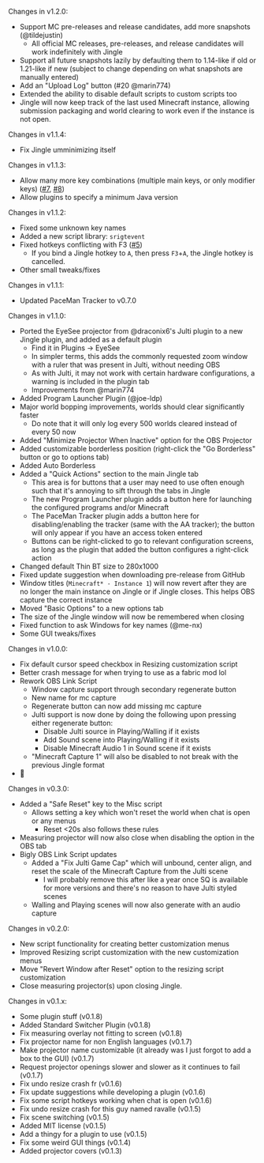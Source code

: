 Changes in v1.2.0:

- Support MC pre-releases and release candidates, add more snapshots (@tildejustin)
    - All official MC releases, pre-releases, and release candidates will work indefinitely with Jingle
- Support all future snapshots lazily by defaulting them to 1.14-like if old or 1.21-like if new (subject to change
  depending on what snapshots are manually entered)
- Add an "Upload Log" button (#20 @marin774)
- Extended the ability to disable default scripts to custom scripts too
- Jingle will now keep track of the last used Minecraft instance, allowing submission packaging and world clearing to
  work even if the instance is not open.

Changes in v1.1.4:

- Fix Jingle umminimizing itself

Changes in v1.1.3:

- Allow many more key combinations (multiple main keys, or only modifier
  keys) ([#7](https://github.com/DuncanRuns/Jingle/issues/7), [#8](https://github.com/DuncanRuns/Jingle/issues/8))
- Allow plugins to specify a minimum Java version

Changes in v1.1.2:

- Fixed some unknown key names
- Added a new script library: `srigtevent`
- Fixed hotkeys conflicting with F3 ([#5](https://github.com/DuncanRuns/Jingle/issues/5))
    - If you bind a Jingle hotkey to `A`, then press `F3`+`A`, the Jingle hotkey is cancelled.
- Other small tweaks/fixes

Changes in v1.1.1:

- Updated PaceMan Tracker to v0.7.0

Changes in v1.1.0:

- Ported the EyeSee projector from @draconix6's Julti plugin to a new Jingle plugin, and added as a default plugin
    - Find it in Plugins -> EyeSee
    - In simpler terms, this adds the commonly requested zoom window with a ruler that was present in Julti, without
      needing OBS
    - As with Julti, it may not work with certain hardware configurations, a warning is included in the plugin tab
    - Improvements from @marin774
- Added Program Launcher Plugin (@joe-ldp)
- Major world bopping improvements, worlds should clear significantly faster
    - Do note that it will only log every 500 worlds cleared instead of every 50 now
- Added "Minimize Projector When Inactive" option for the OBS Projector
- Added customizable borderless position (right-click the "Go Borderless" button or go to options tab)
- Added Auto Borderless
- Added a "Quick Actions" section to the main Jingle tab
    - This area is for buttons that a user may need to use often enough such that it's annoying to sift through the tabs
      in Jingle
    - The new Program Launcher plugin adds a button here for launching the configured programs and/or Minecraft
    - The PaceMan Tracker plugin adds a button here for disabling/enabling the tracker (same with the AA tracker); the
      button will only appear if you have an access token entered
    - Buttons can be right-clicked to go to relevant configuration screens, as long as the plugin that added the button
      configures a right-click action
- Changed default Thin BT size to 280x1000
- Fixed update suggestion when downloading pre-release from GitHub
- Window titles (`Minecraft* - Instance 1`) will now revert after they are no longer the main instance on Jingle or if
  Jingle closes. This helps OBS capture the correct instance
- Moved "Basic Options" to a new options tab
- The size of the Jingle window will now be remembered when closing
- Fixed function to ask Windows for key names (@me-nx)
- Some GUI tweaks/fixes

Changes in v1.0.0:

- Fix default cursor speed checkbox in Resizing customization script
- Better crash message for when trying to use as a fabric mod lol
- Rework OBS Link Script
    - Window capture support through secondary regenerate button
    - New name for mc capture
    - Regenerate button can now add missing mc capture
    - Julti support is now done by doing the following upon pressing either regenerate button:
        - Disable Julti source in Playing/Walling if it exists
        - Add Sound scene into Playing/Walling if it exists
        - Disable Minecraft Audio 1 in Sound scene if it exists
    - "Minecraft Capture 1" will also be disabled to not break with the previous Jingle format
- 🎉

Changes in v0.3.0:

- Added a "Safe Reset" key to the Misc script
    - Allows setting a key which won't reset the world when chat is open or any menus
        - Reset <20s also follows these rules
- Measuring projector will now also close when disabling the option in the OBS tab
- Bigly OBS Link Script updates
    - Added a "Fix Julti Game Cap" which will unbound, center align, and reset the scale of the Minecraft Capture from
      the Julti scene
        - I will probably remove this after like a year once SQ is available for more versions and there's no reason to
          have Julti styled scenes
    - Walling and Playing scenes will now also generate with an audio capture

Changes in v0.2.0:

- New script functionality for creating better customization menus
- Improved Resizing script customization with the new customization menus
- Move "Revert Window after Reset" option to the resizing script customization
- Close measuring projector(s) upon closing Jingle.

Changes in v0.1.x:

- Some plugin stuff (v0.1.8)
- Added Standard Switcher Plugin (v0.1.8)
- Fix measuring overlay not fitting to screen (v0.1.8)
- Fix projector name for non English languages (v0.1.7)
- Make projector name customizable (it already was I just forgot to add a box to the GUI) (v0.1.7)
- Request projector openings slower and slower as it continues to fail (v0.1.7)
- Fix undo resize crash fr (v0.1.6)
- Fix update suggestions while developing a plugin (v0.1.6)
- Fix some script hotkeys working when chat is open (v0.1.6)
- Fix undo resize crash for this guy named ravalle (v0.1.5)
- Fix scene switching (v0.1.5)
- Added MIT license (v0.1.5)
- Add a thingy for a plugin to use (v0.1.5)
- Fix some weird GUI things (v0.1.4)
- Added projector covers (v0.1.3)